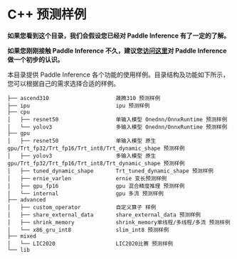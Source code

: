 # C++ 预测样例

**如果您看到这个目录，我们会假设您已经对 Paddle Inference 有了一定的了解。**

**如果您刚刚接触 Paddle Inference 不久，建议您[访问这里](https://paddle-inference.readthedocs.io/en/latest/#)对 Paddle Inference 做一个初步的认识。**

本目录提供 Paddle Inference 各个功能的使用样例。目录结构及功能如下所示，您可以根据自己的需求选择合适的样例。

```
├── ascend310                     晟腾310 预测样例
├── ipu                           ipu 预测样例
├── cpu                           
│   ├── resnet50                  单输入模型 Onednn/OnnxRuntime 预测样例   
│   └── yolov3                    多输入模型 Onednn/OnnxRuntime 预测样例
├── gpu
│   ├── resnet50                  单输入模型 原生gpu/Trt_fp32/Trt_fp16/Trt_int8/Trt_dynamic_shape 预测样例
│   ├── yolov3                    多输入模型 原生gpu/Trt_fp32/Trt_fp16/Trt_int8/Trt_dynamic_shape 预测样例
│   ├── tuned_dynamic_shape       Trt_tuned_dynamic_shape 预测样例
│   ├── ernie_varlen              ernie 变长预测样例
│   ├── gpu_fp16                  gpu 混合精度推理 预测样例
│   └── internal                  gpu 多流 预测样例
├── advanced 
│   ├── custom_operator           自定义算子 样例
│   ├── share_external_data       share_external_data 预测样例
│   ├── shrink_memory             shrink_memory单线程/多线程/多流 预测样例
│   └── x86_gru_int8              slim_int8 预测样例
├── mixed
│   └── LIC2020                   LIC2020比赛 预测样例
└── lib
```